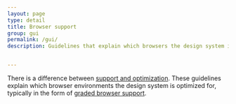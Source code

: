 ```yaml
---
layout: page
type: detail
title: Browser support
group: gui
permalink: /gui/
description: Guidelines that explain which browsers the design system is optimized for


---
```


There is a difference between [support and optimization](http://bradfrost.com/blog/mobile/support-vs-optimization/). These guidelines explain which browser environments the design system is optimized for, typically in the form of [graded browser support](https://github.com/yui/yui3/wiki/Graded-Browser-Support).
